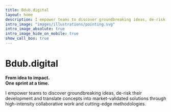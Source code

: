 ```yaml
---
title: Bdub.digital
layout: home
description: I empower teams to discover groundbreaking ideas, de-risk their development and translate concepts into market-validated solutions through high-intensity collaborative work and cutting-edge methodologies.
intro_image: "images/illustrations/pointing.svg"
intro_image_absolute: true
intro_image_hide_on_mobile: true
show_call_box: true
---
```


# Bdub.digital
**From idea to impact.**\
**One sprint at a time.**

I empower teams to discover groundbreaking ideas, de-risk their development and translate concepts into market-validated solutions through high-intensity collaborative work and cutting-edge methodologies.

